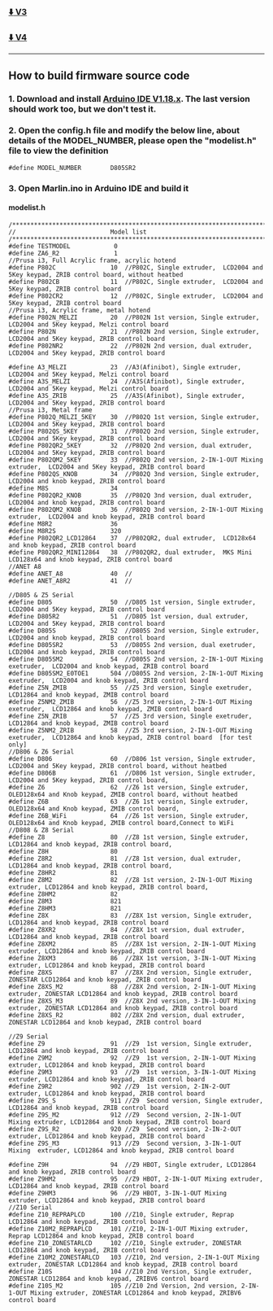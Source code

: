 ### [:arrow_down: V3](./Sourcecode/V3.zip)
### [:arrow_down: V4](./Sourcecode/V4.zip)

----
## How to build firmware source code
### 1. Download and install [Arduino IDE V1.18.x](https://www.arduino.cc/en/software). The last version should work too, but we don't test it.
### 2. Open the config.h file and modify the below line, about details of the MODEL_NUMBER, please open the "modelist.h" file to view the definition
>
    #define	MODEL_NUMBER		D805SR2
### 3. Open Marlin.ino in Arduino IDE and build it

#### modelist.h
>
    /*********************************************************************************************************/
    //							Model list
    /*********************************************************************************************************/
    #define	TESTMODEL			 0
    #define	ZA6_R2				 1
    //Prusa i3, Full Acrylic frame, acrylic hotend
    #define	P802C				10	//P802C, Single extruder,  LCD2004 and 5Key keypad, ZRIB control board, without heatbed
    #define	P802CB				11	//P802C, Single extruder,  LCD2004 and 5Key keypad, ZRIB control board
    #define	P802CR2				12	//P802C, Single extruder,  LCD2004 and 5Key keypad, ZRIB control board
    //Prusa i3, Acrylic frame, metal hotend
    #define	P802N_MELZI			20	//P802N 1st version, Single extruder,  LCD2004 and 5Key keypad, Melzi control board
    #define	P802N				21	//P802N 2nd version, Single extruder,  LCD2004 and 5Key keypad, ZRIB control board
    #define	P802NR2				22	//P802N 2nd version, dual extruder,  LCD2004 and 5Key keypad, ZRIB control board

    #define	A3_MELZI			23	//A3(Afinibot), Single extruder,  LCD2004 and 5Key keypad, Melzi control board
    #define	A3S_MELZI			24	//A3S(Afinibot), Single extruder,  LCD2004 and 5Key keypad, Melzi control board
    #define	A3S_ZRIB			25	//A3S(Afinibot), Single extruder,  LCD2004 and 5Key keypad, ZRIB control board
    //Prusa i3, Metal frame
    #define	P802Q_MELZI_5KEY	30	//P802Q 1st version, Single extruder,  LCD2004 and 5Key keypad, ZRIB control board
    #define	P802QS_5KEY			31	//P802Q 2nd version, Single extruder,  LCD2004 and 5Key keypad, ZRIB control board
    #define	P802QR2_5KEY		32	//P802Q 2nd version, dual extruder,  LCD2004 and 5Key keypad, ZRIB control board
    #define	P802QM2_5KEY		33	//P802Q 2nd version, 2-IN-1-OUT Mixing extruder,  LCD2004 and 5Key keypad, ZRIB control board
    #define	P802QS_KNOB			34	//P802Q 3nd version, Single extruder,  LCD2004 and knob keypad, ZRIB control board
    #define	M8S					34
    #define	P802QR2_KNOB		35	//P802Q 3nd version, dual extruder,  LCD2004 and knob keypad, ZRIB control board
    #define	P802QM2_KNOB		36	//P802Q 3nd version, 2-IN-1-OUT Mixing extruder,  LCD2004 and knob keypad, ZRIB control board
    #define	M8R2				36
    #define	M8R2S				320
    #define	P802QR2_LCD12864	37	//P802QR2, dual extruder,  LCD128x64 and knob keypad, ZRIB control board
    #define	P802QR2_MINI12864	38	//P802QR2, dual extruder,  MKS Mini LCD128x64 and knob keypad, ZRIB control board
    //ANET A8
    #define	ANET_A8				40	//
    #define	ANET_A8R2			41	//

    //D805 & Z5 Serial
    #define	D805				50	//D805 1st version, Single extruder,  LCD2004 and 5Key keypad, ZRIB control board
    #define	D805R2				51	//D805 1st version, dual extruder,  LCD2004 and 5Key keypad, ZRIB control board
    #define	D805S				52	//D805S 2nd version, Single extruder,  LCD2004 and knob keypad, ZRIB control board
    #define	D805SR2				53	//D805S 2nd version, dual exetruder,  LCD2004 and knob keypad, ZRIB control board
    #define	D805SM2				54	//D805S 2nd version, 2-IN-1-OUT Mixing exetruder,  LCD2004 and knob keypad, ZRIB control board
    #define	D805SM2_E0TOE1		504	//D805S 2nd version, 2-IN-1-OUT Mixing exetruder,  LCD2004 and knob keypad, ZRIB control board
    #define	Z5N_ZMIB			55	//Z5 3rd version, Single exetruder,  LCD12864 and knob keypad, ZMIB control board
    #define	Z5NM2_ZMIB			56	//Z5 3rd version, 2-IN-1-OUT Mixing exetruder,  LCD12864 and knob keypad, ZMIB control board
    #define	Z5N_ZRIB			57	//Z5 3rd version, Single exetruder,  LCD12864 and knob keypad, ZMIB control board
    #define	Z5NM2_ZRIB			58	//Z5 3rd version, 2-IN-1-OUT Mixing exetruder,  LCD12864 and knob keypad, ZRIB control board  [for test only]
    //D806 & Z6 Serial
    #define	D806				60	//D806 1st version, Single extruder, LCD2004 and 5Key keypad, ZRIB control board, without heatbed
    #define	D806B				61	//D806 1st version, Single extruder, LCD2004 and 5Key keypad, ZRIB control board, 
    #define	Z6					62	//Z6 1st version, Single extruder, OLED128x64 and Knob keypad, ZMIB control board, without heatbed
    #define	Z6B					63	//Z6 1st version, Single extruder, OLED128x64 and Knob keypad, ZMIB control board,
    #define	Z6B_WiFi			64	//Z6 1st version, Single extruder, OLED128x64 and Knob keypad, ZMIB control board,Connect to WiFi
    //D808 & Z8 Serial
    #define	Z8					80	//Z8 1st version, Single extruder, LCD12864 and knob keypad, ZRIB control board,
    #define	Z8H					80
    #define	Z8R2				81  //Z8 1st version, dual extruder, LCD12864 and knob keypad, ZRIB control board,
    #define	Z8HR2				81
    #define	Z8M2				82	//Z8 1st version, 2-IN-1-OUT Mixing extruder, LCD12864 and knob keypad, ZRIB control board,
    #define	Z8HM2				82
    #define	Z8M3				821
    #define	Z8HM3				821
    #define	Z8X					83	//Z8X 1st version, Single extruder, LCD12864 and knob keypad, ZRIB control board
    #define	Z8XR2				84	//Z8X 1st version, dual extruder, LCD12864 and knob keypad, ZRIB control board
    #define	Z8XM2				85	//Z8X 1st version, 2-IN-1-OUT Mixing extruder, LCD12864 and knob keypad, ZRIB control board
    #define	Z8XM3				86	//Z8X 1st version, 3-IN-1-OUT Mixing extruder, LCD12864 and knob keypad, ZRIB control board
    #define	Z8XS				87  //Z8X 2nd version, Single extruder, ZONESTAR LCD12864 and knob keypad, ZRIB control board
    #define	Z8XS_M2				88	//Z8X 2nd version, 2-IN-1-OUT Mixing extruder, ZONESTAR LCD12864 and knob keypad, ZRIB control board
    #define	Z8XS_M3				89  //Z8X 2nd version, 3-IN-1-OUT Mixing extruder, ZONESTAR LCD12864 and knob keypad, ZRIB control board
    #define	Z8XS_R2				802 //Z8X 2nd version, dual extruder, ZONESTAR LCD12864 and knob keypad, ZRIB control board

    //Z9 Serial
    #define	Z9					91	//Z9  1st version, Single extruder, LCD12864 and knob keypad, ZRIB control board
    #define	Z9M2				92	//Z9  1st version, 2-IN-1-OUT Mixing extruder, LCD12864 and knob keypad, ZRIB control board
    #define	Z9M3				93	//Z9  1st version, 3-IN-1-OUT Mixing  extruder, LCD12864 and knob keypad, ZRIB control board
    #define	Z9R2				902	//Z9  1st version, 2-IN-2-OUT extruder, LCD12864 and knob keypad, ZRIB control board
    #define	Z9S_S				911	//Z9  Second version, Single extruder, LCD12864 and knob keypad, ZRIB control board
    #define	Z9S_M2				912	//Z9  Second version, 2-IN-1-OUT Mixing extruder, LCD12864 and knob keypad, ZRIB control board
    #define	Z9S_R2				920	//Z9  Second version, 2-IN-2-OUT extruder, LCD12864 and knob keypad, ZRIB control board
    #define	Z9S_M3				913	//Z9  Second version, 3-IN-1-OUT Mixing  extruder, LCD12864 and knob keypad, ZRIB control board

    #define	Z9H					94	//Z9 HBOT, Single extruder, LCD12864 and knob keypad, ZRIB control board
    #define	Z9HM2				95	//Z9 HBOT, 2-IN-1-OUT Mixing extruder, LCD12864 and knob keypad, ZRIB control board
    #define	Z9HM3				96	//Z9 HBOT, 3-IN-1-OUT Mixing  extruder, LCD12864 and knob keypad, ZRIB control board
    //Z10 Serial
    #define	Z10_REPRAPLCD		100	//Z10, Single extruder, Reprap LCD12864 and knob keypad, ZRIB control board
    #define	Z10M2_REPRAPLCD		101	//Z10, 2-IN-1-OUT Mixing extruder, Reprap LCD12864 and knob keypad, ZRIB control board
    #define	Z10_ZONESTARLCD	    102	//Z10, Single extruder, ZONESTAR LCD12864 and knob keypad, ZRIB control board
    #define	Z10M2_ZONESTARLCD	103	//Z10, 2nd version, 2-IN-1-OUT Mixing extruder, ZONESTAR LCD12864 and knob keypad, ZRIB control board
    #define	Z10S	    		104	//Z10 2nd Version, Single extruder, ZONESTAR LCD12864 and knob keypad, ZRIBV6 control board
    #define	Z10S_M2				105	//Z10 2nd Version, 2nd version, 2-IN-1-OUT Mixing extruder, ZONESTAR LCD12864 and knob keypad, ZRIBV6 control board
